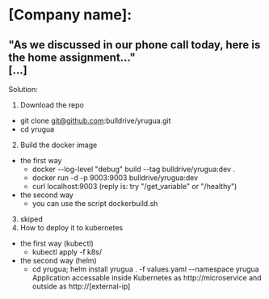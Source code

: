 # [Company name]:
"As we discussed in our phone call today, here is the home assignment..."  
[...]
---
  Solution:
1. Download the repo
  - git clone git@github.com:bulldrive/yrugua.git
  - cd yrugua
2. Build the docker image
  - the first way
    * docker --log-level "debug" build --tag bulldrive/yrugua:dev .
    * docker run -d -p 9003:9003 bulldrive/yrugua:dev
    * curl localhost:9003 (reply is: try "/get_variable" or "/healthy")
  - the second way
    * you can use the script dockerbuild.sh
3. skiped
4. How to deploy it to kubernetes
  - the first way (kubectl)
    * kubectl apply -f k8s/
  - the second way (helm)
    * cd yrugua; helm install yrugua . -f values.yaml --namespace yrugua
Application accessable inside Kubernetes as http://microservice and outside as http://[external-ip]
